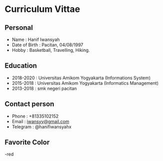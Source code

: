 #  Curriculum Vittae

## Personal
- Name              : Hanif Iwansyah
- Date of Birth     : Pacitan, 04/08/1997
- Hobby             : Basketball, Travelling, Hiking.

## Education
- 2018-2020         : Universitas Amikom Yogyakarta (Informations System)
- 2015-2018         : Universitas Amikom Yogyakarta (Informatics Management)
- 2013-2018         : smk negeri pacitan

## Contact person
- Phone             : +81335102152
- Email             : iwansyy@gmail.com
- Telegram          : @hanifiwansyahx

## Favorite Color
-red

